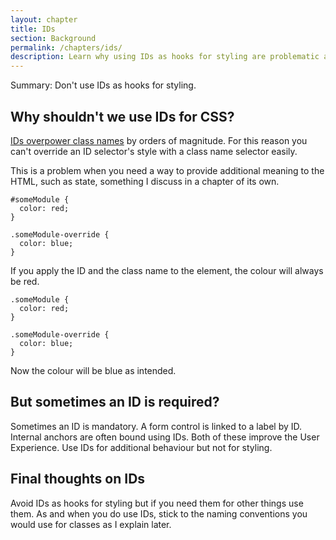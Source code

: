 ```yaml
---
layout: chapter
title: IDs
section: Background
permalink: /chapters/ids/
description: Learn why using IDs as hooks for styling are problematic and what you should do instead.
---
```


Summary: Don't use IDs as hooks for styling.

## Why shouldn't we use IDs for CSS?

[IDs overpower class names](http://www.w3.org/TR/css3-selectors/#specificity) by orders of magnitude. For this reason you can't override an ID selector's style with a class name selector easily.

This is a problem when you need a way to provide additional meaning to the HTML, such as state, something I discuss in a chapter of its own.

	#someModule {
	  color: red;
	}

	.someModule-override {
	  color: blue;
	}

If you apply the ID and the class name to the element, the colour will always be red.

	.someModule {
	  color: red;
	}

	.someModule-override {
	  color: blue;
	}

Now the colour will be blue as intended.

## But sometimes an ID is required?

Sometimes an ID is mandatory. A form control is linked to a label by ID. Internal anchors are often bound using IDs. Both of these improve the User Experience. Use IDs for additional behaviour but not for styling.

## Final thoughts on IDs

Avoid IDs as hooks for styling but if you need them for other things use them. As and when you do use IDs, stick to the naming conventions you would use for classes as I explain later.